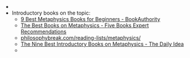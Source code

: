 -
- Introductory books on the topic:
	- [9 Best Metaphysics Books for Beginners - BookAuthority](https://bookauthority.org/books/beginner-metaphysics-books#:~:text=URL%3A%20https%3A%2F%2Fbookauthority.org%2Fbooks%2Fbeginner)
	- [The Best Books on Metaphysics - Five Books Expert Recommendations](https://fivebooks.com/best-books/tim-crane-on-metaphysics/)
	- [philosophybreak.com/reading-lists/metaphysics/](https://philosophybreak.com/reading-lists/metaphysics/)
	- [The Nine Best Introductory Books on Metaphysics - The Daily Idea](https://thedailyidea.org/best-books-metaphysics/)
	-